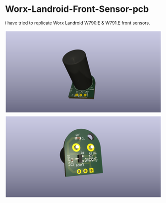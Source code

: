 # Worx-Landroid-Front-Sensor-pcb
i have tried to replicate Worx Landroid W790.E &amp; W791.E front sensors.


![Screenshot](W970.E_front_sensor.png)
![Screenshot](W970.E_front_sensor_back.png)
